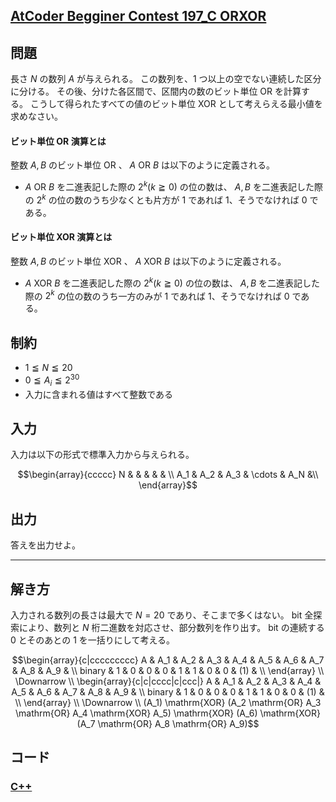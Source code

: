 ## [AtCoder Begginer Contest 197_C ORXOR](https://atcoder.jp/contests/abc197/tasks/abc197_c)

## 問題
長さ $N$ の数列 $A$ が与えられる。
この数列を、$1$ つ以上の空でない連続した区分に分ける。
その後、分けた各区間で、区間内の数のビット単位 $\mathrm{OR}$ を計算する。
こうして得られたすべての値のビット単位 $\mathrm{XOR}$ として考えらえる最小値を求めなさい。

#### ビット単位 $\mathrm{OR}$ 演算とは
整数 $A,B$ のビット単位 $\mathrm{OR}$ 、 $A \ \mathrm{OR} \ B$ は以下のように定義される。
- $A \ \mathrm{OR} \ B$ を二進表記した際の $2^k(k \geqq 0)$ の位の数は、 $A,B$ を二進表記した際の $2^k$ の位の数のうち少なくとも片方が $1$ であれば $1$、そうでなければ $0$ である。
#### ビット単位 $\mathrm{XOR}$ 演算とは
整数 $A,B$ のビット単位 $\mathrm{XOR}$ 、 $A \ \mathrm{XOR} \ B$ は以下のように定義される。
- $A \ \mathrm{XOR} \ B$ を二進表記した際の $2^k(k \geqq 0)$ の位の数は、 $A,B$ を二進表記した際の $2^k$ の位の数のうち一方のみが $1$ であれば $1$、そうでなければ $0$ である。

## 制約
- $1 \leqq N \leqq 20$
- $0 \leqq A_i \leqq 2^{30}$
- 入力に含まれる値はすべて整数である

## 入力
入力は以下の形式で標準入力から与えられる。
```math
\begin{array}{ccccc}
N & & & & & \\
A_1 & A_2 & A_3 & \cdots & A_N &\\
\end{array}
```

## 出力
答えを出力せよ。

***

## 解き方
入力される数列の長さは最大で $N = 20$ であり、そこまで多くはない。
$\mathrm{bit}$ 全探索により、数列と $N$ 桁二進数を対応させ、部分数列を作り出す。
$\mathrm{bit}$ の連続する $0$ とそのあとの $1$ を一括りにして考える。
```math
\begin{array}{c|ccccccccc}
A & A_1 & A_2 & A_3 & A_4 & A_5 & A_6 & A_7 & A_8 & A_9 & \\
binary & 1 & 0 & 0 & 0 & 1 & 1 & 0 & 0 & (1) & \\
\end{array} \\
\Downarrow \\
\begin{array}{c|c|cccc|c|ccc|}
A & A_1 & A_2 & A_3 & A_4 & A_5 & A_6 & A_7 & A_8 & A_9 & \\
binary & 1 & 0 & 0 & 0 & 1 & 1 & 0 & 0 & (1) & \\

\end{array} \\
\Downarrow \\
(A_1) \mathrm{XOR} (A_2 \mathrm{OR} A_3 \mathrm{OR} A_4 \mathrm{XOR} A_5) \mathrm{XOR} (A_6) \mathrm{XOR} (A_7 \mathrm{OR} A_8 \mathrm{OR} A_9)
```

## コード
### [C++](abc197_c.cpp)